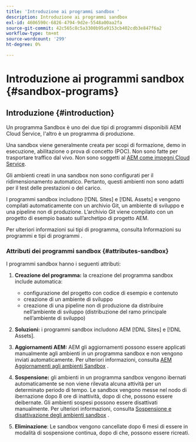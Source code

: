 ```yaml
---
title: 'Introduzione ai programmi sandbox '
description: Introduzione ai programmi sandbox
exl-id: 4606590c-6826-4794-9d2e-5548a00aa2fa
source-git-commit: 42c565c8c5a3300b95a9153cb402cdb3e847f6a2
workflow-type: tm+mt
source-wordcount: '299'
ht-degree: 0%

---
```


# Introduzione ai programmi sandbox {#sandbox-programs}

## Introduzione {#introduction}

Un programma Sandbox è uno dei due tipi di programmi disponibili AEM Cloud Service, l&#39;altro è un programma di produzione.

Una sandbox viene generalmente creata per scopi di formazione, demo in esecuzione, abilitazione o prova di concetto (POC). Non sono fatte per trasportare traffico dal vivo. Non sono soggetti al [AEM come impegni Cloud Service](https://www.adobe.com/legal/service-commitments.html).

Gli ambienti creati in una sandbox non sono configurati per il ridimensionamento automatico. Pertanto, questi ambienti non sono adatti per il test delle prestazioni o del carico.

I programmi sandbox includono [!DNL Sites] e [!DNL Assets] e vengono compilati automaticamente con un archivio Git, un ambiente di sviluppo e una pipeline non di produzione.  L’archivio Git viene compilato con un progetto di esempio basato sull’archetipo di progetto AEM.

Per ulteriori informazioni sui tipi di programma, consulta Informazioni su programmi e tipi di programmi .

### Attributi dei programmi sandbox {#attributes-sandbox}

I programmi sandbox hanno i seguenti attributi:

1. **Creazione del programma:** la creazione del programma sandbox include automatica:
   * configurazione del progetto con codice di esempio e contenuto
   * creazione di un ambiente di sviluppo
   * creazione di una pipeline non di produzione da distribuire nell’ambiente di sviluppo (distribuzione del ramo principale nell’ambiente di sviluppo)

1. **Soluzioni:** i programmi sandbox includono AEM  [!DNL Sites] e  [!DNL Assets].

1. **Aggiornamenti AEM:** AEM gli aggiornamenti possono essere applicati manualmente agli ambienti in un programma sandbox e non vengono inviati automaticamente.
Per ulteriori informazioni, consulta [AEM Aggiornamenti agli ambienti Sandbox](/help/implementing/cloud-manager/getting-access-to-aem-in-cloud/hibernating-de-hibernating-sandbox-environments.md#aem-updates-sandbox) .

1. **Sospensione:** gli ambienti in un programma sandbox vengono ibernati automaticamente se non viene rilevata alcuna attività per un determinato periodo di tempo. Le sandbox vengono messe nel nodo di ibernazione dopo 8 ore di inattività, dopo di che, possono essere deibernate. Gli ambienti sospesi possono essere disattivati manualmente.
Per ulteriori informazioni, consulta [Sospensione e disattivazione degli ambienti sandbox](/help/implementing/cloud-manager/getting-access-to-aem-in-cloud/hibernating-de-hibernating-sandbox-environments.md) .

1. **Eliminazione**: Le sandbox vengono cancellate dopo 6 mesi di essere in modalità di sospensione continua, dopo di che, possono essere ricreati.
